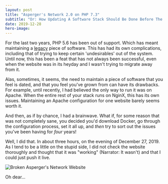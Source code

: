 ```yaml
---
layout: post
title: "Asperger's Network 2.0 on PHP 7.3"
subtitle: "Or: How Updating A Software Stack Should Be Done Before The Software Is End Of Life For Two Years!"
date: 2019-12-28
hero-image:
---
```


For the last two years, PHP 5.6 has been out of support. Which has meant maintaining a <a href="//aspergers.network" target="_new">legacy</a> piece of software. This has had its own complications, including that of trying to keep certain 'undesirables' out of the system. Until now, this has been a feat that has not always been successful, even when the website was in its heyday and I wasn't trying to migrate away from it. 

Alas, sometimes, it seems, the need to maintain a piece of software that you feel is dated, and that you feel you've grown from can have its drawbacks. For example, until recently, I had believed the only way to run it was on Apache. When the entire rest of your stack runs on NginX, this has its own issues. Maintaining an Apache configuration for one website barely seems worth it.

And then, as if by chance, I had a brainwave. What if, for some reason that was not completely sane, you decided you'd download Docker, go through the configuration process, set it all up, and *then* try to sort out the issues you've been having for _four_ years! 

Well, I did that. In about three hours, on the evening of December 27, 2019. As I tend to be a little on the stupid side, I did not check the website thoroughly and thought that it was "working" (Narrator: It wasn't) and that I could just push it live. 

<div class="embedimg">
    <img src="/images/screenshot/aspnt/p1i1.jpg" alt="Broken Asperger's Network Website" />
    <div class="caption">
        <p>Oh dear...</p>
    </div>
</div>
